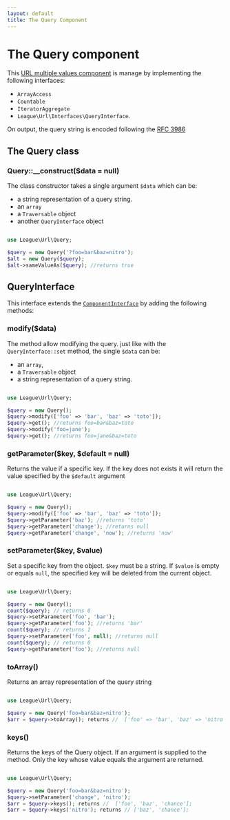 ```yaml
---
layout: default
title: The Query Component
---
```


# The Query component

This [URL multiple values component](/components/overview/#complex-components) is manage by implementing the following interfaces:

- `ArrayAccess`
- `Countable`
- `IteratorAggregate`
- `League\Url\Interfaces\QueryInterface`.

<p class="message-info">On output, the query string is encoded following the <a href="http://www.faqs.org/rfcs/rfc3968" target="_blank">RFC 3986</a></p>

## The Query class

### Query::__construct($data = null)

The class constructor takes a single argument `$data` which can be:

- a string representation of a query string.
- an `array`
- a `Traversable` object
- another `QueryInterface` object

~~~php

use League\Url\Query;

$query = new Query('?foo=bar&baz=nitro');
$alt = new Query($query);
$alt->sameValueAs($query); //returns true
~~~

## QueryInterface

This interface extends the [`ComponentInterface`](/dev-master/component/) by adding the following methods:

### modify($data)

The method allow modifying the query. just like with the `QueryInterface::set` method, the single `$data` can be:

- an `array`,
- a `Traversable` object
- a string representation of a query string.

~~~php

use League\Url\Query;

$query = new Query();
$query->modify(['foo' => 'bar', 'baz' => 'toto']);
$query->get(); //returns foo=bar&baz=toto
$query->modify('foo=jane');
$query->get(); //returns foo=jane&baz=toto
~~~

### getParameter($key, $default = null)

Returns the value if a specific key. If the key does not exists it will return the value specified by the `$default` argument

~~~php

use League\Url\Query;

$query = new Query();
$query->modify(['foo' => 'bar', 'baz' => 'toto']);
$query->getParameter('baz'); //returns 'toto'
$query->getParameter('change'); //returns null
$query->getParameter('change', 'now'); //returns 'now'
~~~

### setParameter($key, $value)

Set a specific key from the object. `$key` must be a string. If `$value` is empty or equals `null`, the specified key will be deleted from the current object.

~~~php

use League\Url\Query;

$query = new Query();
count($query); // returns 0
$query->setParameter('foo', 'bar');
$query->getParameter('foo'); //returns 'bar'
count($query); // returns 1
$query->setParameter('foo', null); //returns null
count($query); // returns 0
$query->getParameter('foo'); //returns null
~~~

### toArray()

Returns an array representation of the query string

~~~php

use League\Url\Query;

$query = new Query('foo=bar&baz=nitro');
$arr = $query->toArray(); returns //  ['foo' => 'bar', 'baz' => 'nitro', ];
~~~

### keys()

Returns the keys of the Query object. If an argument is supplied to the method. Only the key whose value equals the argument are returned.

~~~php

use League\Url\Query;

$query = new Query('foo=bar&baz=nitro');
$query->setParameter('change', 'nitro');
$arr = $query->keys(); returns //  ['foo', 'baz', 'chance'];
$arr = $query->keys('nitro'); returns // ['baz', 'chance'];
~~~
